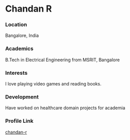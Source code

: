 # Chandan R

### Location

Bangalore, India

### Academics

B.Tech in Electrical Engineering from MSRIT, Bangalore

### Interests

I love playing video games and reading books.

### Development

Have worked on healthcare domain projects for academia

### Profile Link

[chandan-r](https://github.com/chandan-r)
